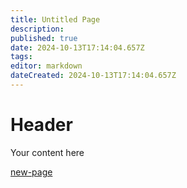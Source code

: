 ```yaml
---
title: Untitled Page
description: 
published: true
date: 2024-10-13T17:14:04.657Z
tags: 
editor: markdown
dateCreated: 2024-10-13T17:14:04.657Z
---
```


# Header
Your content here

[new-page](www.google.com)